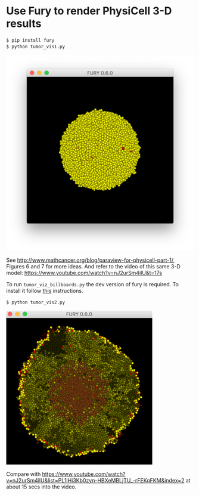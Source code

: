# Use Fury to render PhysiCell 3-D results

```bash
$ pip install fury
$ python tumor_vis1.py
```
![](/images/tumor1_med.png)

See http://www.mathcancer.org/blog/paraview-for-physicell-part-1/, Figures 6 and 7 for more ideas. And refer to the video of this same 3-D model: https://www.youtube.com/watch?v=nJ2urSm4ilU&t=17s

To run `tumor_viz_billboards.py` the dev version of fury is required. To install it follow [this](https://fury.gl/latest/symlink/contributing.html#get-started) instructions.

```bash
$ python tumor_vis2.py
```
![](/images/tumor_vis2_med.png)

Compare with https://www.youtube.com/watch?v=nJ2urSm4ilU&list=PL1IHi3Kb0zyn-HBXeMBLjTU_-rFEKqFKM&index=2 at about 15 secs into the video.
